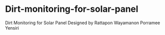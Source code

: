 # Dirt-monitoring-for-solar-panel
Dirt Monitoring for Solar Panel Designed by Rattapon Wayamanon Porramee Yensiri
